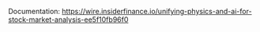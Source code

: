 Documentation: https://wire.insiderfinance.io/unifying-physics-and-ai-for-stock-market-analysis-ee5f10fb96f0
